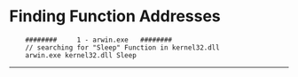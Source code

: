 
# **Finding Function Addresses**


```
	########     1 - arwin.exe   ########
	// searching for "Sleep" Function in kernel32.dll
	arwin.exe kernel32.dll Sleep
```	

--------------------------------------------
